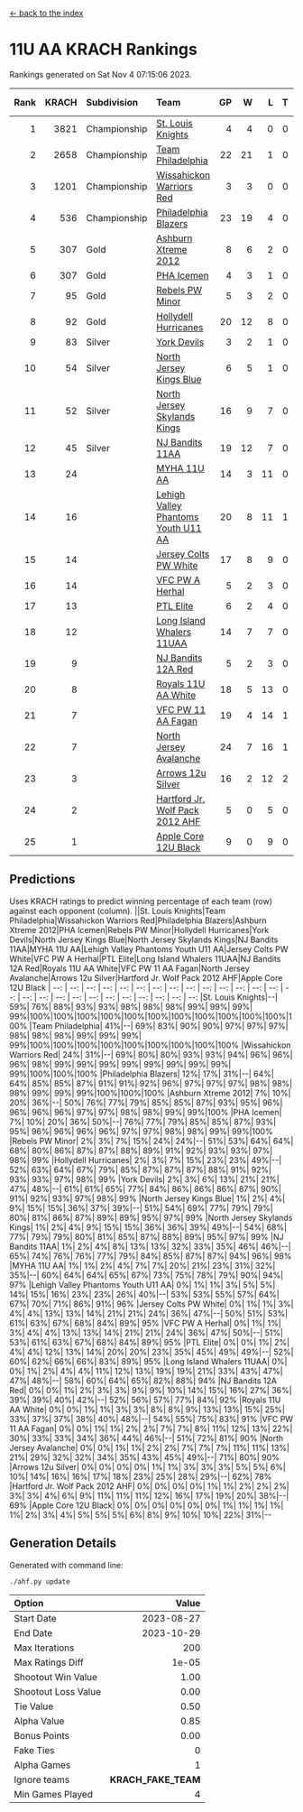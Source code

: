 [<- back to the index](readme.md)
# 11U AA KRACH Rankings
Rankings generated on Sat Nov  4 07:15:06 2023.

Rank|KRACH|Subdivision|Team|GP|W|L|T|OTW|OTL|SoS|Exp Wins|Win Diff
---:|---:|:---|:---|---:|---:|---:|---:|---:|---:|---:|---:|---:
1|3821|Championship|[St. Louis Knights](https://gamesheetstats.com/seasons/3659/teams/143319/schedule)|4|4|0|0|0|0|129|4.8|-0.0
2|2658|Championship|[Team Philadelphia](https://gamesheetstats.com/seasons/3659/teams/140788/schedule)|22|21|1|0|0|0|151|21.8|-0.0
3|1201|Championship|[Wissahickon Warriors Red](https://gamesheetstats.com/seasons/3659/teams/140468/schedule)|3|3|0|0|1|0|48|3.9|0.0
4|536|Championship|[Philadelphia Blazers](https://gamesheetstats.com/seasons/3659/teams/140785/schedule)|23|19|4|0|0|0|511|19.8|-0.0
5|307|Gold|[Ashburn Xtreme 2012](https://gamesheetstats.com/seasons/3659/teams/140775/schedule)|8|6|2|0|1|0|604|6.8|-0.0
6|307|Gold|[PHA Icemen](https://gamesheetstats.com/seasons/3659/teams/143313/schedule)|4|3|1|0|0|0|549|3.8|-0.0
7|95|Gold|[Rebels PW Minor](https://gamesheetstats.com/seasons/3659/teams/140786/schedule)|5|3|2|0|0|0|539|3.8|-0.0
8|92|Gold|[Hollydell Hurricanes](https://gamesheetstats.com/seasons/3659/teams/140777/schedule)|20|12|8|0|0|1|599|12.9|0.0
9|83|Silver|[York Devils](https://gamesheetstats.com/seasons/3659/teams/140469/schedule)|3|2|1|0|1|0|669|2.9|0.0
10|54|Silver|[North Jersey Kings Blue](https://gamesheetstats.com/seasons/3659/teams/140459/schedule)|6|5|1|0|0|0|13|5.9|0.0
11|52|Silver|[North Jersey Skylands Kings](https://gamesheetstats.com/seasons/3659/teams/140784/schedule)|16|9|7|0|1|1|394|9.9|0.0
12|45|Silver|[NJ Bandits 11AA](https://gamesheetstats.com/seasons/3659/teams/140782/schedule)|19|12|7|0|0|1|193|12.9|0.0
13|24||[MYHA 11U AA](https://gamesheetstats.com/seasons/3659/teams/140781/schedule)|14|3|11|0|0|0|684|3.9|0.0
14|16||[Lehigh Valley Phantoms Youth U11 AA](https://gamesheetstats.com/seasons/3659/teams/140779/schedule)|20|8|11|1|1|0|525|9.4|0.0
15|14||[Jersey Colts PW White](https://gamesheetstats.com/seasons/3659/teams/140778/schedule)|17|8|9|0|1|0|197|8.9|0.0
16|14||[VFC PW A Herhal](https://gamesheetstats.com/seasons/3659/teams/140467/schedule)|5|2|3|0|0|1|36|2.9|0.0
17|13||[PTL Elite](https://gamesheetstats.com/seasons/3659/teams/140462/schedule)|6|2|4|0|0|0|31|2.9|0.0
18|12||[Long Island Whalers 11UAA](https://gamesheetstats.com/seasons/3659/teams/140780/schedule)|14|7|7|0|0|1|53|7.9|0.0
19|9||[NJ Bandits 12A Red](https://gamesheetstats.com/seasons/3659/teams/140458/schedule)|5|2|3|0|0|0|16|2.9|0.0
20|8||[Royals 11U AA White](https://gamesheetstats.com/seasons/3659/teams/140787/schedule)|18|5|13|0|1|0|259|5.9|0.0
21|7||[VFC PW 11 AA Fagan](https://gamesheetstats.com/seasons/3659/teams/140789/schedule)|19|4|14|1|1|1|194|5.4|0.0
22|7||[North Jersey Avalanche](https://gamesheetstats.com/seasons/3659/teams/140783/schedule)|24|7|16|1|1|3|142|8.4|0.0
23|3||[Arrows 12u Silver](https://gamesheetstats.com/seasons/3659/teams/140774/schedule)|16|2|12|2|0|0|55|3.9|0.0
24|2||[Hartford Jr. Wolf Pack 2012 AHF](https://gamesheetstats.com/seasons/3659/teams/140776/schedule)|5|0|5|0|0|0|31|0.9|0.0
25|1||[Apple Core 12U Black](https://gamesheetstats.com/seasons/3659/teams/140773/schedule)|9|0|9|0|0|0|472|0.9|0.0

## Predictions
Uses KRACH ratings to predict winning percentage of each team (row) against each opponent (column).
||St. Louis Knights|Team Philadelphia|Wissahickon Warriors Red|Philadelphia Blazers|Ashburn Xtreme 2012|PHA Icemen|Rebels PW Minor|Hollydell Hurricanes|York Devils|North Jersey Kings Blue|North Jersey Skylands Kings|NJ Bandits 11AA|MYHA 11U AA|Lehigh Valley Phantoms Youth U11 AA|Jersey Colts PW White|VFC PW A Herhal|PTL Elite|Long Island Whalers 11UAA|NJ Bandits 12A Red|Royals 11U AA White|VFC PW 11 AA Fagan|North Jersey Avalanche|Arrows 12u Silver|Hartford Jr. Wolf Pack 2012 AHF|Apple Core 12U Black
| --: | --: | --: | --: | --: | --: | --: | --: | --: | --: | --: | --: | --: | --: | --: | --: | --: | --: | --: | --: | --: | --: | --: | --: | --: | --: 
|St. Louis Knights|--| 59%| 76%| 88%| 93%| 93%| 98%| 98%| 98%| 99%| 99%| 99%| 99%|100%|100%|100%|100%|100%|100%|100%|100%|100%|100%|100%|100%
|Team Philadelphia| 41%|--| 69%| 83%| 90%| 90%| 97%| 97%| 97%| 98%| 98%| 98%| 99%| 99%| 99%| 99%|100%|100%|100%|100%|100%|100%|100%|100%|100%
|Wissahickon Warriors Red| 24%| 31%|--| 69%| 80%| 80%| 93%| 93%| 94%| 96%| 96%| 96%| 98%| 99%| 99%| 99%| 99%| 99%| 99%| 99%| 99%| 99%|100%|100%|100%
|Philadelphia Blazers| 12%| 17%| 31%|--| 64%| 64%| 85%| 85%| 87%| 91%| 91%| 92%| 96%| 97%| 97%| 97%| 98%| 98%| 98%| 99%| 99%| 99%|100%|100%|100%
|Ashburn Xtreme 2012|  7%| 10%| 20%| 36%|--| 50%| 76%| 77%| 79%| 85%| 85%| 87%| 93%| 95%| 96%| 96%| 96%| 96%| 97%| 97%| 98%| 98%| 99%| 99%|100%
|PHA Icemen|  7%| 10%| 20%| 36%| 50%|--| 76%| 77%| 79%| 85%| 85%| 87%| 93%| 95%| 96%| 96%| 96%| 96%| 97%| 97%| 98%| 98%| 99%| 99%|100%
|Rebels PW Minor|  2%|  3%|  7%| 15%| 24%| 24%|--| 51%| 53%| 64%| 64%| 68%| 80%| 86%| 87%| 87%| 88%| 89%| 91%| 92%| 93%| 93%| 97%| 98%| 99%
|Hollydell Hurricanes|  2%|  3%|  7%| 15%| 23%| 23%| 49%|--| 52%| 63%| 64%| 67%| 79%| 85%| 87%| 87%| 87%| 88%| 91%| 92%| 93%| 93%| 97%| 98%| 99%
|York Devils|  2%|  3%|  6%| 13%| 21%| 21%| 47%| 48%|--| 61%| 61%| 65%| 77%| 84%| 86%| 86%| 86%| 87%| 90%| 91%| 92%| 93%| 97%| 98%| 99%
|North Jersey Kings Blue|  1%|  2%|  4%|  9%| 15%| 15%| 36%| 37%| 39%|--| 51%| 54%| 69%| 77%| 79%| 79%| 80%| 81%| 86%| 87%| 89%| 89%| 95%| 97%| 99%
|North Jersey Skylands Kings|  1%|  2%|  4%|  9%| 15%| 15%| 36%| 36%| 39%| 49%|--| 54%| 68%| 77%| 79%| 79%| 80%| 81%| 85%| 87%| 88%| 89%| 95%| 97%| 99%
|NJ Bandits 11AA|  1%|  2%|  4%|  8%| 13%| 13%| 32%| 33%| 35%| 46%| 46%|--| 65%| 74%| 76%| 76%| 77%| 79%| 84%| 85%| 87%| 87%| 94%| 96%| 98%
|MYHA 11U AA|  1%|  1%|  2%|  4%|  7%|  7%| 20%| 21%| 23%| 31%| 32%| 35%|--| 60%| 64%| 64%| 65%| 67%| 73%| 75%| 78%| 79%| 90%| 94%| 97%
|Lehigh Valley Phantoms Youth U11 AA|  0%|  1%|  1%|  3%|  5%|  5%| 14%| 15%| 16%| 23%| 23%| 26%| 40%|--| 53%| 53%| 55%| 57%| 64%| 67%| 70%| 71%| 86%| 91%| 96%
|Jersey Colts PW White|  0%|  1%|  1%|  3%|  4%|  4%| 13%| 13%| 14%| 21%| 21%| 24%| 36%| 47%|--| 50%| 51%| 53%| 61%| 63%| 67%| 68%| 84%| 89%| 95%
|VFC PW A Herhal|  0%|  1%|  1%|  3%|  4%|  4%| 13%| 13%| 14%| 21%| 21%| 24%| 36%| 47%| 50%|--| 51%| 53%| 61%| 63%| 67%| 68%| 84%| 89%| 95%
|PTL Elite|  0%|  0%|  1%|  2%|  4%|  4%| 12%| 13%| 14%| 20%| 20%| 23%| 35%| 45%| 49%| 49%|--| 52%| 60%| 62%| 66%| 66%| 83%| 89%| 95%
|Long Island Whalers 11UAA|  0%|  0%|  1%|  2%|  4%|  4%| 11%| 12%| 13%| 19%| 19%| 21%| 33%| 43%| 47%| 47%| 48%|--| 58%| 60%| 64%| 65%| 82%| 88%| 94%
|NJ Bandits 12A Red|  0%|  0%|  1%|  2%|  3%|  3%|  9%|  9%| 10%| 14%| 15%| 16%| 27%| 36%| 39%| 39%| 40%| 42%|--| 52%| 56%| 57%| 77%| 84%| 92%
|Royals 11U AA White|  0%|  0%|  1%|  1%|  3%|  3%|  8%|  8%|  9%| 13%| 13%| 15%| 25%| 33%| 37%| 37%| 38%| 40%| 48%|--| 54%| 55%| 75%| 83%| 91%
|VFC PW 11 AA Fagan|  0%|  0%|  1%|  1%|  2%|  2%|  7%|  7%|  8%| 11%| 12%| 13%| 22%| 30%| 33%| 33%| 34%| 36%| 44%| 46%|--| 51%| 72%| 81%| 90%
|North Jersey Avalanche|  0%|  0%|  1%|  1%|  2%|  2%|  7%|  7%|  7%| 11%| 11%| 13%| 21%| 29%| 32%| 32%| 34%| 35%| 43%| 45%| 49%|--| 71%| 80%| 90%
|Arrows 12u Silver|  0%|  0%|  0%|  0%|  1%|  1%|  3%|  3%|  3%|  5%|  5%|  6%| 10%| 14%| 16%| 16%| 17%| 18%| 23%| 25%| 28%| 29%|--| 62%| 78%
|Hartford Jr. Wolf Pack 2012 AHF|  0%|  0%|  0%|  0%|  1%|  1%|  2%|  2%|  2%|  3%|  3%|  4%|  6%|  9%| 11%| 11%| 11%| 12%| 16%| 17%| 19%| 20%| 38%|--| 69%
|Apple Core 12U Black|  0%|  0%|  0%|  0%|  0%|  0%|  1%|  1%|  1%|  1%|  1%|  2%|  3%|  4%|  5%|  5%|  5%|  6%|  8%|  9%| 10%| 10%| 22%| 31%|--

## Generation Details

Generated with command line:
```
./ahf.py update
```

| Option | Value |
| :----- | ----: |
| Start Date | 2023-08-27 |
| End Date | 2023-10-29 |
| Max Iterations | 200 |
| Max Ratings Diff | 1e-05 |
| Shootout Win Value | 1.00 |
| Shootout Loss Value | 0.00 |
| Tie Value | 0.50 |
| Alpha Value | 0.85 |
| Bonus Points | 0.00 |
| Fake Ties | 0 |
| Alpha Games | 1 |
| Ignore teams | __KRACH_FAKE_TEAM__ |
| Min Games Played | 4 |

